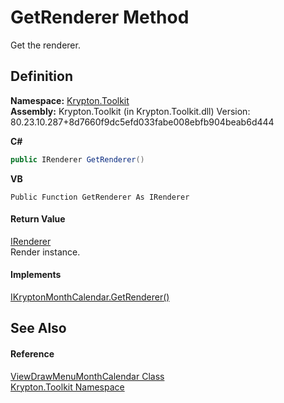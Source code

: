 # GetRenderer Method


Get the renderer.



## Definition
**Namespace:** <a href="79d2eac2-21f4-54ff-7552-b20c33c30600.md">Krypton.Toolkit</a>  
**Assembly:** Krypton.Toolkit (in Krypton.Toolkit.dll) Version: 80.23.10.287+8d7660f9dc5efd033fabe008ebfb904beab6d444

**C#**
``` C#
public IRenderer GetRenderer()
```
**VB**
``` VB
Public Function GetRenderer As IRenderer
```



#### Return Value
<a href="510ba00d-9814-c743-a4c7-aee129753625.md">IRenderer</a>  
Render instance.

#### Implements
<a href="0c0c7e22-22c2-d187-bd05-e724ca77fe28.md">IKryptonMonthCalendar.GetRenderer()</a>  


## See Also


#### Reference
<a href="f1bdff9a-7205-8480-b790-269da41f6524.md">ViewDrawMenuMonthCalendar Class</a>  
<a href="79d2eac2-21f4-54ff-7552-b20c33c30600.md">Krypton.Toolkit Namespace</a>  
